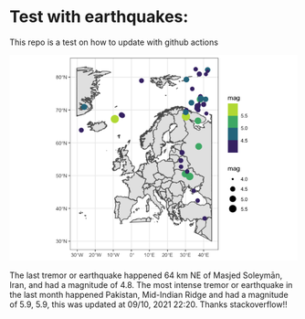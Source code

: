 <!-- README.md is generated from README.Rmd. Please edit that file -->

Test with earthquakes:
======================

This repo is a test on how to update with github actions

![](man/figures/README-unnamed-chunk-2-1.png)

The last tremor or earthquake happened 64 km NE of Masjed Soleymān,
Iran, and had a magnitude of 4.8. The most intense tremor or earthquake
in the last month happened Pakistan, Mid-Indian Ridge and had a
magnitude of 5.9, 5.9, this was updated at 09/10, 2021 22:20. Thanks
stackoverflow!!
